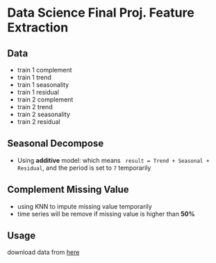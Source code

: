 # Data Science Final Proj. Feature Extraction 

## Data
-  train 1 complement
-  train 1 trend
-  train 1 seasonality
-  train 1 residual
-  train 2 complement
-  train 2 trend
-  train 2 seasonality
-  train 2 residual

## Seasonal Decompose
- Using **additive** model: which means 
 ` result = Trend + Seasonal + Residual`, and the period is set to `7` temporarily 

## Complement Missing Value
- using KNN to impute missing value temporarily
- time series will be remove if missing value is higher than **50%** 

## Usage
download data from [here](https://drive.google.com/drive/folders/1FuRki8KuII1hj-868KJeClXOgTqKcYVj?usp=sharing)  

 
